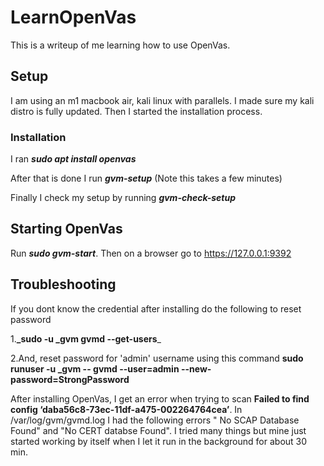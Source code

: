 # LearnOpenVas
This is a writeup of me learning how to use OpenVas.

## Setup
I am using an m1 macbook air, kali linux with parallels.
I made sure my kali distro is fully updated.
Then I started the installation process.
### Installation 
I ran **_sudo apt install openvas_**

After that is done I run **_gvm-setup_** (Note this takes a few minutes)

Finally I check my setup by running **_gvm-check-setup_**
## Starting OpenVas
Run **_sudo gvm-start_**. Then on a browser go to https://127.0.0.1:9392
 
## Troubleshooting
If you dont know the credential after installing do the following to reset password

1.**_sudo -u _gvm gvmd --get-users**_

2.And, reset password for 'admin' username using this command **sudo runuser -u _gvm -- gvmd --user=admin --new-password=StrongPassword**

After installing OpenVas, I get an error when trying to scan **Failed to find config ‘daba56c8-73ec-11df-a475-002264764cea’**. In /var/log/gvm/gvmd.log I had the following errors " No SCAP Database Found" and "No CERT databse Found". I tried many things but mine just started working by itself when I let it run in the background for about 30 min.
  
